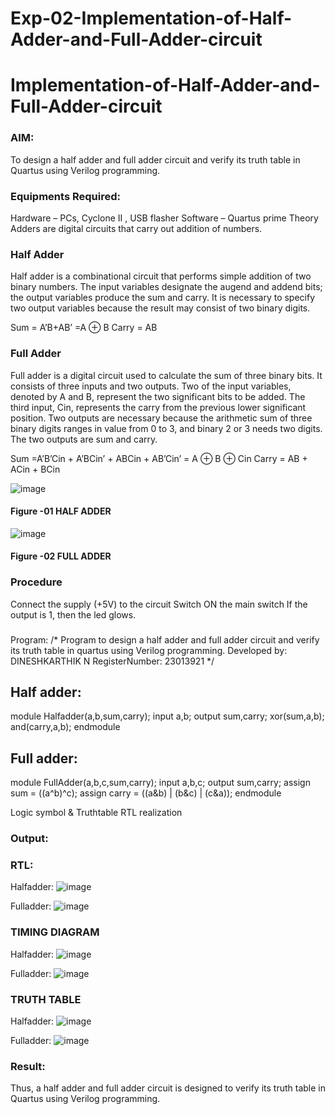 # Exp-02-Implementation-of-Half-Adder-and-Full-Adder-circuit

# Implementation-of-Half-Adder-and-Full-Adder-circuit
### AIM:
To design a half adder and full adder circuit and verify its truth table in Quartus using Verilog programming.

### Equipments Required:
Hardware – PCs, Cyclone II , USB flasher
Software – Quartus prime
Theory
Adders are digital circuits that carry out addition of numbers.

### Half Adder
Half adder is a combinational circuit that performs simple addition of two binary numbers. The input variables designate the augend and addend bits; the output variables produce the sum and carry. It is necessary to specify two output variables because the result may consist of two binary digits.

Sum = A’B+AB’ =A ⊕ B Carry = AB

### Full Adder
Full adder is a digital circuit used to calculate the sum of three binary bits. It consists of three inputs and two outputs. Two of the input variables, denoted by A and B, represent the two significant bits to be added. The third input, Cin, represents the carry from the previous lower significant position. Two outputs are necessary because the arithmetic sum of three binary digits ranges in value from 0 to 3, and binary 2 or 3 needs two digits. The two outputs are sum and carry.

Sum =A’B’Cin + A’BCin’ + ABCin + AB’Cin’ = A ⊕ B ⊕ Cin Carry = AB + ACin + BCin

 ![image](https://user-images.githubusercontent.com/36288975/163552156-a13e5a56-c638-4110-97d9-8896907c8d25.png)

#### Figure -01 HALF ADDER 


![image](https://user-images.githubusercontent.com/36288975/163552057-b3547877-6d07-45b4-b7e0-bcfebfad9e1d.png)

#### Figure -02 FULL ADDER 

### Procedure

Connect the supply (+5V) to the circuit
Switch ON the main switch
If the output is 1, then the led glows.
### 
Program:
/*
Program to design a half adder and full adder circuit and verify its truth table in quartus using Verilog programming.
Developed by: DINESHKARTHIK N
RegisterNumber:  23013921
*/
## Half adder:
module Halfadder(a,b,sum,carry);
input a,b;
output sum,carry;
xor(sum,a,b);
and(carry,a,b);
endmodule 

## Full adder:
module FullAdder(a,b,c,sum,carry);
input a,b,c;
output sum,carry;
assign sum = ((a^b)^c);
assign carry = ((a&b) | (b&c) | (c&a));
endmodule

Logic symbol & Truthtable
RTL realization

### Output:
### RTL:
Halfadder:
![image](https://github.com/dinesh2068/Exp-02-Implementation-of-Half-Adder-and-Full-Adder-circuit/assets/151390189/68490ba1-b646-4786-873f-9bf38f7cdd0b)

Fulladder:
![image](https://github.com/dinesh2068/Exp-02-Implementation-of-Half-Adder-and-Full-Adder-circuit/assets/151390189/7b9ee8e5-46be-42b0-9935-4fa4ccd5ad0d)


### TIMING DIAGRAM
Halfadder:
![image](https://github.com/dinesh2068/Exp-02-Implementation-of-Half-Adder-and-Full-Adder-circuit/assets/151390189/e7cbbd24-7bce-4fa9-b9b5-e8c77a2f6833)

Fulladder:
![image](https://github.com/dinesh2068/Exp-02-Implementation-of-Half-Adder-and-Full-Adder-circuit/assets/151390189/7b059255-20b9-4274-b239-e498a081bd30)


### TRUTH TABLE 
Halfadder:
![image](https://github.com/dinesh2068/Exp-02-Implementation-of-Half-Adder-and-Full-Adder-circuit/assets/151390189/771bb659-e828-471b-b4df-4460b5df6fd6)

Fulladder:
![image](https://github.com/dinesh2068/Exp-02-Implementation-of-Half-Adder-and-Full-Adder-circuit/assets/151390189/ef60d4d7-23e2-4450-8795-d7f08b83d0ce)


### Result:
Thus, a half adder and full adder circuit is designed to verify its truth table in Quartus using Verilog programming.

